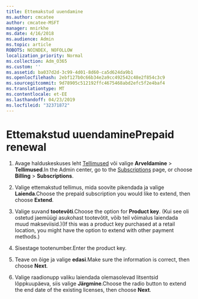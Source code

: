 ```yaml
---
title: Ettemakstud uuendamine
ms.author: cmcatee
author: cmcatee-MSFT
manager: mnirkhe
ms.date: 4/16/2018
ms.audience: Admin
ms.topic: article
ROBOTS: NOINDEX, NOFOLLOW
localization_priority: Normal
ms.collection: Adm_O365
ms.custom: ''
ms.assetid: ba037d2d-3c99-4d01-8d60-ca5d624da9b1
ms.openlocfilehash: 2ebf127b0c66b34e2a9cc492542c48e2f854c3c9
ms.sourcegitcommit: 9d78905c512192ffc4675468abd2efc5f2e4baf4
ms.translationtype: MT
ms.contentlocale: et-EE
ms.lasthandoff: 04/23/2019
ms.locfileid: "32371872"
---
```

# <a name="prepaid-renewal"></a><span data-ttu-id="2bfb4-102">Ettemakstud uuendamine</span><span class="sxs-lookup"><span data-stu-id="2bfb4-102">Prepaid renewal</span></span>

1. <span data-ttu-id="2bfb4-103">Avage halduskeskuses leht [Tellimused](https://go.microsoft.com/fwlink/p/?linkid=842054) või valige **Arveldamine** \> **Tellimused**.</span><span class="sxs-lookup"><span data-stu-id="2bfb4-103">In the Admin center, go to the [Subscriptions](https://go.microsoft.com/fwlink/p/?linkid=842054) page, or choose **Billing** \> **Subscriptions**.</span></span>
    
2. <span data-ttu-id="2bfb4-104">Valige ettemakstud tellimus, mida soovite pikendada ja valige **Laienda**.</span><span class="sxs-lookup"><span data-stu-id="2bfb4-104">Choose the prepaid subscription you would like to extend, then choose **Extend**.</span></span>
    
3. <span data-ttu-id="2bfb4-105">Valige suvand **tootevõti**.</span><span class="sxs-lookup"><span data-stu-id="2bfb4-105">Choose the option for **Product key**.</span></span> <span data-ttu-id="2bfb4-106">(Kui see oli ostetud jaemüügi asukohast tootevõtit, võib teil võimalus laiendada muud makseviisid.)</span><span class="sxs-lookup"><span data-stu-id="2bfb4-106">(If this was a product key purchased at a retail location, you might have the option to extend with other payment methods.)</span></span>
    
4. <span data-ttu-id="2bfb4-107">Sisestage tootenumber.</span><span class="sxs-lookup"><span data-stu-id="2bfb4-107">Enter the product key.</span></span>
    
5. <span data-ttu-id="2bfb4-108">Teave on õige ja valige **edasi**.</span><span class="sxs-lookup"><span data-stu-id="2bfb4-108">Make sure the information is correct, then choose **Next**.</span></span>
    
6. <span data-ttu-id="2bfb4-109">Valige raadionupp valiku laiendada olemasolevad litsentsid lõppkuupäeva, siis valige **Järgmine**.</span><span class="sxs-lookup"><span data-stu-id="2bfb4-109">Choose the radio button to extend the end date of the existing licenses, then choose **Next**.</span></span>
    

